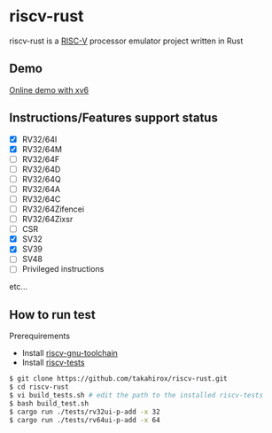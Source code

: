 # riscv-rust

riscv-rust is a [RISC-V](https://riscv.org/) processor emulator project written in Rust

## Demo

[Online demo with xv6](https://takahirox.github.io/riscv-rust/index.html)

## Instructions/Features support status

- [x] RV32/64I
- [x] RV32/64M
- [ ] RV32/64F
- [ ] RV32/64D
- [ ] RV32/64Q
- [ ] RV32/64A
- [ ] RV32/64C
- [ ] RV32/64Zifencei
- [ ] RV32/64Zixsr
- [ ] CSR
- [x] SV32
- [x] SV39
- [ ] SV48
- [ ] Privileged instructions

etc...

## How to run test

Prerequirements
- Install [riscv-gnu-toolchain](https://github.com/riscv/riscv-gnu-toolchain)
- Install [riscv-tests](https://github.com/riscv/riscv-tests)

```sh
$ git clone https://github.com/takahirox/riscv-rust.git
$ cd riscv-rust
$ vi build_tests.sh # edit the path to the installed riscv-tests
$ bash build_test.sh
$ cargo run ./tests/rv32ui-p-add -x 32
$ cargo run ./tests/rv64ui-p-add -x 64
```
